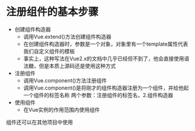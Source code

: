 # 注册组件的基本步骤
- 创建组件构造器
  - 调用Vue.extend()方法创建组件构造器 
  - 在创建组件构造器时，参数是一个对象，对象里有一个template属性代表我们自定义组件的模板
  - 事实上，这种写法在Vue2.x的文档中几乎已经但不到了，他会直接使用语法糖，但是本质上源码还是使用这种方式
- 注册组件
  - 调用Vue.component()方法注册组件
  - 调用Vue.component()是将刚才的组件构造器注册为一个组件，并给他起一个组件的标签名称
    两个参数：注册组件的标签名，2.组件构造器
- 使用组件
  - 在Vue实例的作用范围内使用组件


组件还可以在其他项目中使用  
